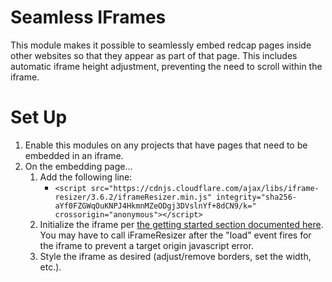 # Seamless IFrames

This module makes it possible to seamlessly embed redcap pages inside other websites so that they appear as part of that page.  This includes automatic iframe height adjustment, preventing the need to scroll within the iframe.

# Set Up

1. Enable this modules on any projects that have pages that need to be embedded in an iframe.
1. On the embedding page...
	1. Add the following line:
    	- `<script src="https://cdnjs.cloudflare.com/ajax/libs/iframe-resizer/3.6.2/iframeResizer.min.js" integrity="sha256-aYf0FZGWqOuKNPJ4HkmnMZeODgj3DVslnYf+8dCN9/k=" crossorigin="anonymous"></script>`
	1. Initialize the iframe per [the getting started section documented here](https://github.com/davidjbradshaw/iframe-resizer#getting-started).  You may have to call iFrameResizer after the "load" event fires for the iframe to prevent a target origin javascript error.
	1. Style the iframe as desired (adjust/remove borders, set the width, etc.). 